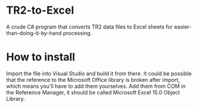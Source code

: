 # TR2-to-Excel
A crude C# program that converts TR2 data files to Excel sheets for easier-than-doing-it-by-hand processing.

# How to install
Import the file into Visual Studio and build it from there. It could be possible that the reference to the Microsoft Office library is broken after import, which means you'll have to add them yourselves. Add them from COM in the Reference Manager, it should be called Microsoft Excel 15.0 Object Library.
